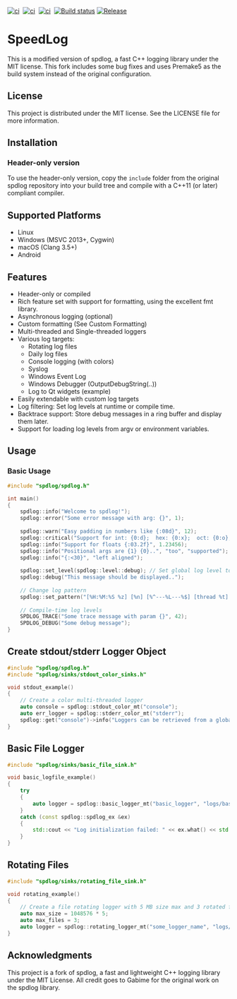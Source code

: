 [![ci](https://github.com/gabime/spdlog/actions/workflows/linux.yml/badge.svg)](https://github.com/gabime/spdlog/actions/workflows/linux.yml)&nbsp;
[![ci](https://github.com/gabime/spdlog/actions/workflows/windows.yml/badge.svg)](https://github.com/gabime/spdlog/actions/workflows/windows.yml)&nbsp;
[![ci](https://github.com/gabime/spdlog/actions/workflows/macos.yml/badge.svg)](https://github.com/gabime/spdlog/actions/workflows/macos.yml)&nbsp;
[![Build status](https://ci.appveyor.com/api/projects/status/d2jnxclg20vd0o50?svg=true&branch=v1.x)](https://ci.appveyor.com/project/gabime/spdlog) [![Release](https://img.shields.io/github/release/gabime/spdlog.svg)](https://github.com/gabime/spdlog/releases/latest)

# SpeedLog

This is a modified version of spdlog, a fast C++ logging library under the MIT license. This fork includes some bug fixes and uses Premake5 as the build system instead of the original configuration.

## License
This project is distributed under the MIT license. See the LICENSE file for more information.

## Installation

### Header-only version
To use the header-only version, copy the `include` folder from the original spdlog repository into your build tree and compile with a C++11 (or later) compliant compiler.

## Supported Platforms
- Linux
- Windows (MSVC 2013+, Cygwin)
- macOS (Clang 3.5+)
- Android

## Features
- Header-only or compiled
- Rich feature set with support for formatting, using the excellent fmt library.
- Asynchronous logging (optional)
- Custom formatting (See Custom Formatting)
- Multi-threaded and Single-threaded loggers
- Various log targets:
  - Rotating log files
  - Daily log files
  - Console logging (with colors)
  - Syslog
  - Windows Event Log
  - Windows Debugger (OutputDebugString(..))
  - Log to Qt widgets (example)
- Easily extendable with custom log targets
- Log filtering: Set log levels at runtime or compile time.
- Backtrace support: Store debug messages in a ring buffer and display them later.
- Support for loading log levels from argv or environment variables.

## Usage

### Basic Usage
```cpp
#include "spdlog/spdlog.h"

int main() 
{
    spdlog::info("Welcome to spdlog!");
    spdlog::error("Some error message with arg: {}", 1);
    
    spdlog::warn("Easy padding in numbers like {:08d}", 12);
    spdlog::critical("Support for int: {0:d};  hex: {0:x};  oct: {0:o}; bin: {0:b}", 42);
    spdlog::info("Support for floats {:03.2f}", 1.23456);
    spdlog::info("Positional args are {1} {0}..", "too", "supported");
    spdlog::info("{:<30}", "left aligned");
    
    spdlog::set_level(spdlog::level::debug); // Set global log level to debug
    spdlog::debug("This message should be displayed..");    
    
    // Change log pattern
    spdlog::set_pattern("[%H:%M:%S %z] [%n] [%^---%L---%$] [thread %t] %v");
    
    // Compile-time log levels
    SPDLOG_TRACE("Some trace message with param {}", 42);
    SPDLOG_DEBUG("Some debug message");
}
```

## Create stdout/stderr Logger Object
```cpp
#include "spdlog/spdlog.h"
#include "spdlog/sinks/stdout_color_sinks.h"

void stdout_example()
{
    // Create a color multi-threaded logger
    auto console = spdlog::stdout_color_mt("console");    
    auto err_logger = spdlog::stderr_color_mt("stderr");    
    spdlog::get("console")->info("Loggers can be retrieved from a global registry using spdlog::get(logger_name)");
}
```
## Basic File Logger
```cpp
#include "spdlog/sinks/basic_file_sink.h"

void basic_logfile_example()
{
    try 
    {
        auto logger = spdlog::basic_logger_mt("basic_logger", "logs/basic-log.txt");
    }
    catch (const spdlog::spdlog_ex &ex)
    {
        std::cout << "Log initialization failed: " << ex.what() << std::endl;
    }
}
```
## Rotating Files
```cpp
#include "spdlog/sinks/rotating_file_sink.h"

void rotating_example()
{
    // Create a file rotating logger with 5 MB size max and 3 rotated files
    auto max_size = 1048576 * 5;
    auto max_files = 3;
    auto logger = spdlog::rotating_logger_mt("some_logger_name", "logs/rotating.txt", max_size, max_files);
}
```

## Acknowledgments
This project is a fork of spdlog, a fast and lightweight C++ logging library under the MIT License. All credit goes to Gabime for the original work on the spdlog library.
